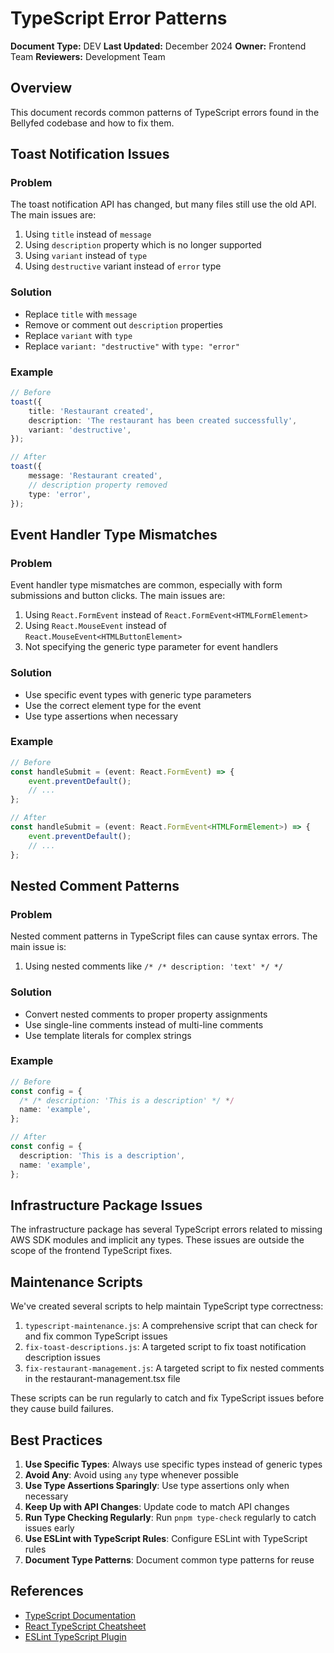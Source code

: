 # TypeScript Error Patterns

**Document Type:** DEV
**Last Updated:** December 2024
**Owner:** Frontend Team
**Reviewers:** Development Team

## Overview

This document records common patterns of TypeScript errors found in the Bellyfed codebase and how to fix them.

## Toast Notification Issues

### Problem

The toast notification API has changed, but many files still use the old API. The main issues are:

1. Using `title` instead of `message`
2. Using `description` property which is no longer supported
3. Using `variant` instead of `type`
4. Using `destructive` variant instead of `error` type

### Solution

- Replace `title` with `message`
- Remove or comment out `description` properties
- Replace `variant` with `type`
- Replace `variant: "destructive"` with `type: "error"`

### Example

```typescript
// Before
toast({
    title: 'Restaurant created',
    description: 'The restaurant has been created successfully',
    variant: 'destructive',
});

// After
toast({
    message: 'Restaurant created',
    // description property removed
    type: 'error',
});
```

## Event Handler Type Mismatches

### Problem

Event handler type mismatches are common, especially with form submissions and button clicks. The main issues are:

1. Using `React.FormEvent` instead of `React.FormEvent<HTMLFormElement>`
2. Using `React.MouseEvent` instead of `React.MouseEvent<HTMLButtonElement>`
3. Not specifying the generic type parameter for event handlers

### Solution

- Use specific event types with generic type parameters
- Use the correct element type for the event
- Use type assertions when necessary

### Example

```typescript
// Before
const handleSubmit = (event: React.FormEvent) => {
    event.preventDefault();
    // ...
};

// After
const handleSubmit = (event: React.FormEvent<HTMLFormElement>) => {
    event.preventDefault();
    // ...
};
```

## Nested Comment Patterns

### Problem

Nested comment patterns in TypeScript files can cause syntax errors. The main issue is:

1. Using nested comments like `/* /* description: 'text' */ */`

### Solution

- Convert nested comments to proper property assignments
- Use single-line comments instead of multi-line comments
- Use template literals for complex strings

### Example

```typescript
// Before
const config = {
  /* /* description: 'This is a description' */ */
  name: 'example',
};

// After
const config = {
  description: 'This is a description',
  name: 'example',
};
```

## Infrastructure Package Issues

The infrastructure package has several TypeScript errors related to missing AWS SDK modules and implicit any types. These issues are outside the scope of the frontend TypeScript fixes.

## Maintenance Scripts

We've created several scripts to help maintain TypeScript type correctness:

1. `typescript-maintenance.js`: A comprehensive script that can check for and fix common TypeScript issues
2. `fix-toast-descriptions.js`: A targeted script to fix toast notification description issues
3. `fix-restaurant-management.js`: A targeted script to fix nested comments in the restaurant-management.tsx file

These scripts can be run regularly to catch and fix TypeScript issues before they cause build failures.

## Best Practices

1. **Use Specific Types**: Always use specific types instead of generic types
2. **Avoid Any**: Avoid using `any` type whenever possible
3. **Use Type Assertions Sparingly**: Use type assertions only when necessary
4. **Keep Up with API Changes**: Update code to match API changes
5. **Run Type Checking Regularly**: Run `pnpm type-check` regularly to catch issues early
6. **Use ESLint with TypeScript Rules**: Configure ESLint with TypeScript rules
7. **Document Type Patterns**: Document common type patterns for reuse

## References

- [TypeScript Documentation](https://www.typescriptlang.org/docs/)
- [React TypeScript Cheatsheet](https://react-typescript-cheatsheet.netlify.app/)
- [ESLint TypeScript Plugin](https://github.com/typescript-eslint/typescript-eslint)
